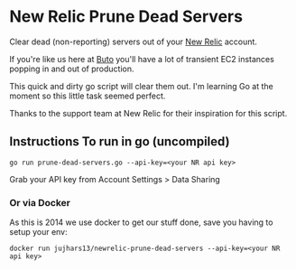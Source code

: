 # New Relic Prune Dead Servers

Clear dead (non-reporting) servers out of your [New Relic](http://newrelic.com) account.

If you're like us here at [Buto](http://get.buto.tv) you'll have a lot of transient EC2 instances popping in and out of production.

This quick and dirty go script will clear them out. I'm learning Go at the moment so this little task seemed perfect.

Thanks to the support team at New Relic for their inspiration for this script.

## Instructions To run in go (uncompiled)

`go run prune-dead-servers.go --api-key=<your NR api key>`

Grab your API key from Account Settings > Data Sharing

### Or via Docker

As this is 2014 we use docker to get our stuff done, save you having to setup your env:

`docker run jujhars13/newrelic-prune-dead-servers --api-key=<your NR api key>`
